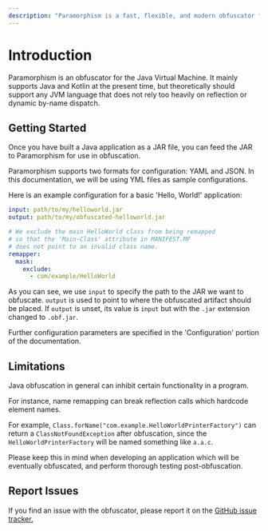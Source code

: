 ```yaml
---
description: "Paramorphism is a fast, flexible, and modern obfuscator for the Java Virtual Machine."
---
```


# Introduction

Paramorphism is an obfuscator for the Java Virtual Machine. It mainly supports Java and Kotlin at the present time, but theoretically should support any JVM language that does not rely too heavily on reflection or dynamic by-name dispatch.

## Getting Started

Once you have built a Java application as a JAR file, you can feed the JAR to Paramorphism for use in obfuscation.

Paramorphism supports two formats for configuration: YAML and JSON. In this documentation, we will be using YML files as sample configurations.

Here is an example configuration for a basic 'Hello, World!' application:

```yml
input: path/to/my/helloworld.jar
output: path/to/my/obfuscated-helloworld.jar

# We exclude the main HelloWorld class from being remapped
# so that the 'Main-Class' attribute in MANIFEST.MF
# does not point to an invalid class name.
remapper:
  mask:
    exclude:
      - com/example/HelloWorld
```

As you can see, we use `input` to specify the path to the JAR we want to obfuscate. `output` is used to point to where the obfuscated artifact should be placed. If `output` is unset, its value is `input` but with the `.jar` extension changed to `.obf.jar`.

Further configuration parameters are specified in the 'Configuration' portion of the documentation.

## Limitations

Java obfuscation in general can inhibit certain functionality in a program.

For instance, name remapping can break reflection calls which hardcode element names.

For example, `Class.forName("com.example.HelloWorldPrinterFactory")` can return a `ClassNotFoundException` after obfuscation, since the `HelloWorldPrinterFactory` will be named something like `a.a.c`.

Please keep this in mind when developing an application which will be eventually obfuscated, and perform thorough testing post-obfuscation.

## Report Issues

If you find an issue with the obfuscator, please report it on the [GitHub issue tracker.](https://github.com/SerenityEnterprises/paramorphism-issues/)
